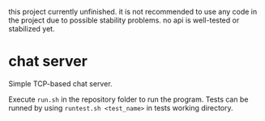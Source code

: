 this project currently unfinished. it is not recommended to use any code in
the project due to possible stability problems. no api is well-tested or 
stabilized yet.

# chat server
Simple TCP-based chat server.

Execute `run.sh` in the repository folder to run the program. Tests can be
runned by using `runtest.sh <test_name>` in tests working directory.
